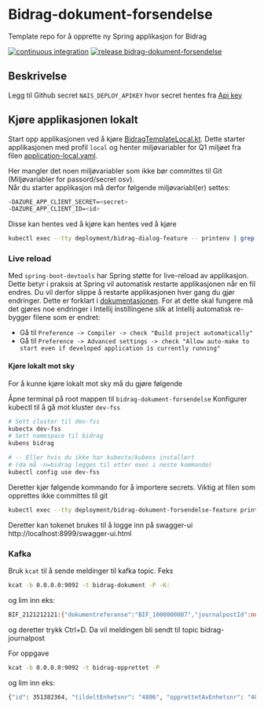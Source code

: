 # Bidrag-dokument-forsendelse
Template repo for å opprette ny Spring applikasjon for Bidrag

[![continuous integration](https://github.com/navikt/bidrag-dokument-forsendelse/actions/workflows/ci.yaml/badge.svg)](https://github.com/navikt/bidrag-dialog/actions/workflows/ci.yaml)
[![release bidrag-dokument-forsendelse](https://github.com/navikt/bidrag-dokument-forsendelse/actions/workflows/release.yaml/badge.svg)](https://github.com/navikt/bidrag-dialog/actions/workflows/release.yaml)

## Beskrivelse

Legg til Github secret `NAIS_DEPLOY_APIKEY` hvor secret hentes fra [Api key](https://deploy.nais.io/apikeys)

## Kjøre applikasjonen lokalt

Start opp applikasjonen ved å kjøre [BidragTemplateLocal.kt](src/test/kotlin/no/nav/bidrag/template/BidragTemplateLocal.kt).
Dette starter applikasjonen med profil `local` og henter miljøvariabler for Q1 miljøet fra filen [application-local.yaml](src/test/resources/application-local.yaml).

Her mangler det noen miljøvariabler som ikke bør committes til Git (Miljøvariabler for passord/secret osv).<br/>
Når du starter applikasjon må derfor følgende miljøvariabl(er) settes:
```bash
-DAZURE_APP_CLIENT_SECRET=<secret>
-DAZURE_APP_CLIENT_ID=<id>
```
Disse kan hentes ved å kjøre kan hentes ved å kjøre 
```bash
kubectl exec --tty deployment/bidrag-dialog-feature -- printenv | grep -e AZURE_APP_CLIENT_ID -e AZURE_APP_CLIENT_SECRET
```

### Live reload
Med `spring-boot-devtools` har Spring støtte for live-reload av applikasjon. Dette betyr i praksis at Spring vil automatisk restarte applikasjonen når en fil endres. Du vil derfor slippe å restarte applikasjonen hver gang du gjør endringer. Dette er forklart i [dokumentasjonen](https://docs.spring.io/spring-boot/docs/1.5.16.RELEASE/reference/html/using-boot-devtools.html#using-boot-devtools-restart).
For at dette skal fungere må det gjøres noe endringer i Intellij instillingene slik at Intellij automatisk re-bygger filene som er endret:

* Gå til `Preference -> Compiler -> check "Build project automatically"`
* Gå til `Preference -> Advanced settings -> check "Allow auto-make to start even if developed application is currently running"`

#### Kjøre lokalt mot sky
For å kunne kjøre lokalt mot sky må du gjøre følgende

Åpne terminal på root mappen til `bidrag-dokument-forsendelse`
Konfigurer kubectl til å gå mot kluster `dev-fss`
```bash
# Sett cluster til dev-fss
kubectx dev-fss
# Sett namespace til bidrag
kubens bidrag 

# -- Eller hvis du ikke har kubectx/kubens installert 
# (da må -n=bidrag legges til etter exec i neste kommando)
kubectl config use dev-fss
```
Deretter kjør følgende kommando for å importere secrets. Viktig at filen som opprettes ikke committes til git

```bash
kubectl exec --tty deployment/bidrag-dokument-forsendelse-feature printenv | grep -E 'AZURE_|_URL|SCOPE' > src/main/resources/application-lokal-nais-secrets.properties
```

Deretter kan tokenet brukes til å logge inn på swagger-ui http://localhost:8999/swagger-ui.html


### Kafka

Bruk `kcat` til å sende meldinger til kafka topic. Feks

````bash
kcat -b 0.0.0.0:9092 -t bidrag-dokument -P -K:
````
og lim inn eks:
```bash
BIF_2121212121:{"dokumentreferanse":"BIF_1000000007","journalpostId":null,"forsendelseId":null,"sporingId":"1853dd066d1-brevkvittering_3884646513","arkivSystem":"MIDLERTIDLIG_BREVLAGER","status":"UNDER_PRODUKSJON","hendelseType":"ENDRING"}
```
og deretter trykk Ctrl+D. Da vil meldingen bli sendt til topic bidrag-journalpost

For oppgave
````bash
kcat -b 0.0.0.0:9092 -t bidrag-opprettet -P
````
og lim inn eks:
```bash
{"id": 351382364, "tildeltEnhetsnr": "4806", "opprettetAvEnhetsnr": "4806",  "journalpostId": "573782796", "aktoerId": "2578652659686", "beskrivelse": "Test kopier dokumenter til Bidrag", "tema": "BID", "oppgavetype": "VUR", "versjon": 1, "opprettetAv": "srvbisys", "prioritet": "HOY", "status": "OPPRETTET"}
```